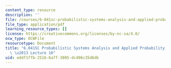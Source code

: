 ```yaml
---
content_type: resource
description: ''
file: /courses/6-041sc-probabilistic-systems-analysis-and-applied-probability-fall-2013/eddf1ffb25166a7f3805dc496c35d6db_MIT6_041SCF13_lec16_300k.pdf
file_type: application/pdf
learning_resource_types: []
license: https://creativecommons.org/licenses/by-nc-sa/4.0/
ocw_type: OCWFile
resourcetype: Document
title: "6.041SC Probabilistic Systems Analysis and Applied Probability, Fall 2013Transcript\
  \ \u2013 Lecture 16"
uid: eddf1ffb-2516-6a7f-3805-dc496c35d6db
---
```


